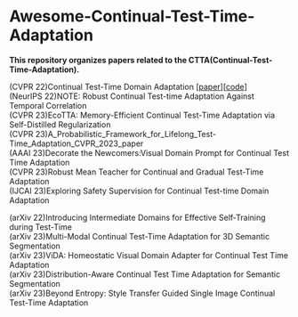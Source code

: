 # Awesome-Continual-Test-Time-Adaptation
**This repository organizes papers related to the CTTA(Continual-Test-Time-Adaptation).**

(CVPR 22)Continual Test-Time Domain Adaptation [[paper](https://arxiv.org/pdf/2203.13591.pdf)][[code](https://github.com/qinenergy/cotta)]  
(NeurIPS 22)NOTE: Robust Continual Test-time Adaptation Against Temporal Correlation  
(CVPR 23)EcoTTA: Memory-Efficient Continual Test-Time Adaptation via Self-Distilled Regularization  
(CVPR 23)A_Probabilistic_Framework_for_Lifelong_Test-Time_Adaptation_CVPR_2023_paper  
(AAAI 23)Decorate the Newcomers:Visual Domain Prompt for Continual Test Time Adaptation  
(CVPR 23)Robust Mean Teacher for Continual and Gradual Test-Time Adaptation  
(IJCAI 23)Exploring Safety Supervision for Continual Test-time Domain Adaptation  

(arXiv 22)Introducing Intermediate Domains for Effective Self-Training during Test-Time  
(arXiv 23)Multi-Modal Continual Test-Time Adaptation for 3D Semantic Segmentation  
(arXiv 23)ViDA: Homeostatic Visual Domain Adapter for Continual Test Time Adaptation  
(arXiv 23)Distribution-Aware Continual Test Time Adaptation for Semantic Segmentation  
(arXiv 23)Beyond Entropy: Style Transfer Guided Single Image Continual Test-Time Adaptation  
